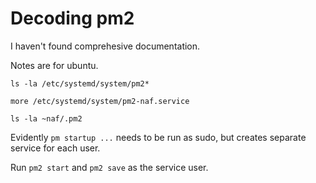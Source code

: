 # Decoding pm2
I haven't found comprehesive documentation.

Notes are for ubuntu.

``ls -la /etc/systemd/system/pm2*``

``more /etc/systemd/system/pm2-naf.service``

``ls -la ~naf/.pm2``

Evidently ``pm startup ...`` needs to be run as sudo,
but creates separate service for each user.

Run ``pm2 start`` and ``pm2 save`` as the service user.
